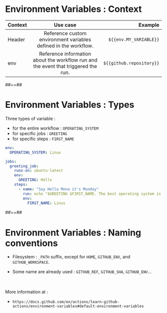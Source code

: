 <!-- .slide: class="with-code" -->
# Environment Variables : Context

|Context|Use case|Example|
| :--- | :----: | ---: |
| Header | Reference custom environment variables defined in the workflow. | `${{env.MY_VARIABLE}}` |
| env | Reference information about the workflow run and the event that triggered the run. | `${{github.repository}}` |

##==##
<!-- .slide: class="with-code"-->
# Environment Variables : Types

Three types of variable : 
* for the entire workflow : `OPERATING_SYSTEM`
* for specific jobs : `GREETING`
* for specific steps : `FIRST_NAME`

```yaml
env:
  OPERATING_SYSTEM: Linux

jobs:
  greeting_job:
    runs-on: ubuntu-latest
    env:
      GREETING: Hello
    steps:
      - name: "Say Hello Mona it's Monday"
        run: echo "$GREETING $FIRST_NAME. The best operating system is $OPERATING_SYSTEM !"
        env:
          FIRST_NAME: Linus
```

##==##
# Environment Variables : Naming conventions

* Filesystem : `_PATH` suffix, except for `HOME`, `GITHUB_ENV`, and `GITHUB_WORKSPACE`.

* Some name are already used : `GITHUB_REF`, `GITHUB_SHA`, `GITHUB_ENV`...

<br><br>
More information at : 
- `https://docs.github.com/en/actions/learn-github-actions/environment-variables#default-environment-variables`